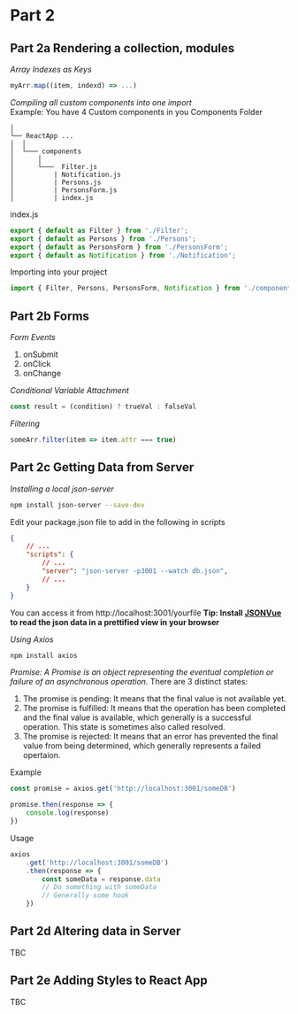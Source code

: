 # Part 2

## **Part 2a Rendering a collection, modules**
*Array Indexes as Keys*
```JavaScript
myArr.map((item, indexd) => ...)
```

*Compiling all custom components into one import*<br>
Example: You have 4 Custom components in you Components Folder
```
│
└── ReactApp ...
│  │
│  └─── components
│      │  
│      └───  Filter.js
│          | Notification.js
│          | Persons.js 
│          | PersonsForm.js 
│          | index.js
```
index.js
```JavaScript 
export { default as Filter } from './Filter';
export { default as Persons } from './Persons';
export { default as PersonsForm } from './PersonsForm';
export { default as Notification } from './Notification';
```

Importing into your project
```JavaScript
import { Filter, Persons, PersonsForm, Notification } from './components'
```

## **Part 2b Forms**
*Form Events*
1. onSubmit
2. onClick
3. onChange

*Conditional Variable Attachment*
```JavaScript
const result = (condition) ? trueVal : falseVal
```

*Filtering*
```JavaScript
someArr.filter(item => item.attr === true)
```

## **Part 2c Getting Data from Server**
*Installing a local json-server*
```Bash
npm install json-server --save-dev
```

Edit your package.json file to add in the following in scripts
```json
{
    // ...
    "scripts": {
        // ...
        "server": "json-server -p3001 --watch db.json",
        // ...
    }
}
```


You can access it from http://localhost:3001/yourfile
**Tip: Install [JSONVue](https://chrome.google.com/webstore/detail/jsonvue/chklaanhfefbnpoihckbnefhakgolnmc) to read the json data in a prettified view in your browser**

*Using Axios*
```Bash
npm install axios
```

*Promise: A Promise is an object representing the eventual completion or failure of an asynchronous operation.*
There are 3 distinct states:
1. The promise is pending: It means that the final value is not available yet.
2. The promise is fulfilled: It means that the operation has been completed and the final value is available, which generally is a successful operation. This state is sometimes also called resolved.
3. The promise is rejected: It means that an error has prevented the final value from being determined, which generally represents a failed opertaion.

Example
```Javascript
const promise = axios.get('http://localhost:3001/someDB')

promise.then(response => {
    console.log(response)
})
```

Usage
```Javascript
axios 
    .get('http://localhost:3001/someDB')
    .then(response => {
        const someData = response.data
        // Do something with someData
        // Generally some hook
    })
```

## **Part 2d Altering data in Server**
TBC

## **Part 2e Adding Styles to React App**
TBC